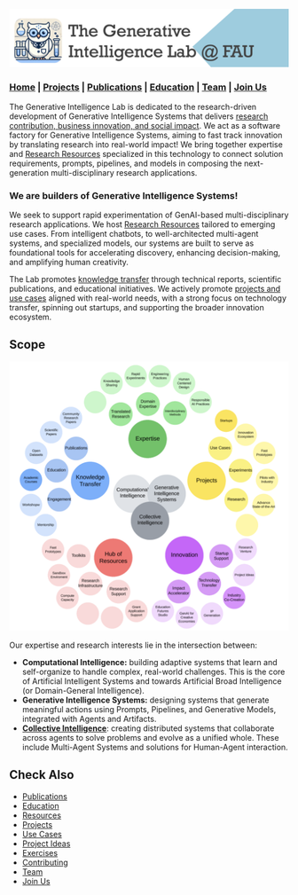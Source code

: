 

![GenI-Lab Banner](./images/genilab-banner.png)

### [Home](README.md) | [Projects](PROJECTS.md) | [Publications](KNOWLEDGE.md#publications) | [Education](KNOWLEDGE.md#education) | [Team](PEOPLE.md) |  [Join Us](JOINING.md)


The Generative Intelligence Lab is dedicated to the research-driven development of Generative Intelligence Systems that delivers [research contribution, business innovation, and social impact](./PROJECTS.md).
We act as a software factory for Generative Intelligence Systems, aiming to fast track innovation by translating research into real-world impact! We bring together expertise and [Research Resources](./PROJECTS#resources) specialized in this technology to connect solution requirements, prompts, pipelines, and models in composing the next-generation multi-disciplinary research applications.


### We are builders of Generative Intelligence Systems!

We seek to support rapid experimentation of GenAI-based multi-disciplinary research applications. We host [Research Resources](./PROJECTS#resources)  tailored to emerging use cases. From intelligent chatbots, to well-architected  multi-agent systems, and specialized models, our systems are built to serve as foundational tools for accelerating discovery, enhancing decision-making, and amplifying human creativity.

The Lab promotes [knowledge transfer](./KNOWLEDGE.md) through technical reports, scientific publications, and educational initiatives.  We actively promote [projects and use cases](./PROJECTS#use-cases) aligned with real-world needs,  with a strong focus on technology transfer, spinning out startups, and supporting the broader innovation ecosystem.

<!-- invitation to collaborators -->

## Scope 

![GenI-Lab Expertise](./images/genilab-scope.png)

Our expertise and research interests lie in the intersection between:

* **Computational Intelligence:** building adaptive systems that learn and self-organize to handle complex, real-world challenges. This is the core of Artificial Intelligent Systems and towards Artificial Broad Intelligence (or Domain-General Intelligence).
* **Generative Intelligence Systems:** designing systems that generate meaningful actions using Prompts, Pipelines, and  Generative Models, integrated with Agents and Artifacts.
* **[Collective Intelligence](https://medium.com/generative-intelligence-lab/collective-intelligence-concepts-and-research-opportunities-6130ef044114)**: creating distributed systems that collaborate across agents to solve problems and evolve as a unified whole. These include Multi-Agent Systems and solutions for Human-Agent interaction.


<!-- # Impact -->

## Check Also

* [Publications](KNOWLEDGE.md#publications)
* [Education](KNOWLEDGE.md#education)
* [Resources](PROJECTS.md#resources)
* [Projects](PROJECTS.md)
* [Use Cases](PROJECTS.md#use-cases)
* [Project Ideas](JOINING.md#project-ideas)
* [Exercises](EXERCISES.md)
* [Contributing](CONTRIBUTING.md)
* [Team](PEOPLE.md)
* [Join Us](JOINING.md)

  


